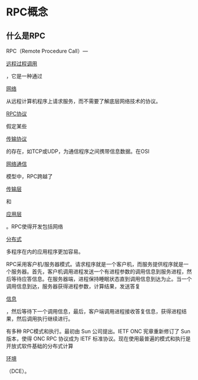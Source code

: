 # RPC概念

## 什么是RPC

RPC（Remote Procedure Call）—

[远程过程调用](https://baike.baidu.com/item/%E8%BF%9C%E7%A8%8B%E8%BF%87%E7%A8%8B%E8%B0%83%E7%94%A8)

，它是一种通过

[网络](https://baike.baidu.com/item/%E7%BD%91%E7%BB%9C)

从远程计算机程序上请求服务，而不需要了解底层网络技术的协议。

[RPC协议](https://baike.baidu.com/item/RPC%E5%8D%8F%E8%AE%AE)

假定某些

[传输协议](https://baike.baidu.com/item/%E4%BC%A0%E8%BE%93%E5%8D%8F%E8%AE%AE)

的存在，如TCP或UDP，为通信程序之间携带信息数据。在OSI

[网络通信](https://baike.baidu.com/item/%E7%BD%91%E7%BB%9C%E9%80%9A%E4%BF%A1)

模型中，RPC跨越了

[传输层](https://baike.baidu.com/item/%E4%BC%A0%E8%BE%93%E5%B1%82)

和

[应用层](https://baike.baidu.com/item/%E5%BA%94%E7%94%A8%E5%B1%82)

。RPC使得开发包括网络

[分布式](https://baike.baidu.com/item/%E5%88%86%E5%B8%83%E5%BC%8F)

多程序在内的应用程序更加容易。

RPC采用客户机/服务器模式。请求程序就是一个客户机，而服务提供程序就是一个服务器。首先，客户机调用进程发送一个有进程参数的调用信息到服务进程，然后等待应答信息。在服务器端，进程保持睡眠状态直到调用信息到达为止。当一个调用信息到达，服务器获得进程参数，计算结果，发送答复

[信息](https://baike.baidu.com/item/%E4%BF%A1%E6%81%AF)

，然后等待下一个调用信息，最后，客户端调用进程接收答复信息，获得进程结果，然后调用执行继续进行。

有多种 RPC模式和执行。最初由 Sun 公司提出。IETF ONC 宪章重新修订了 Sun 版本，使得 ONC RPC 协议成为 IETF 标准协议。现在使用最普遍的模式和执行是开放式软件基础的分布式计算

[环境](https://baike.baidu.com/item/%E7%8E%AF%E5%A2%83)

（DCE）。

